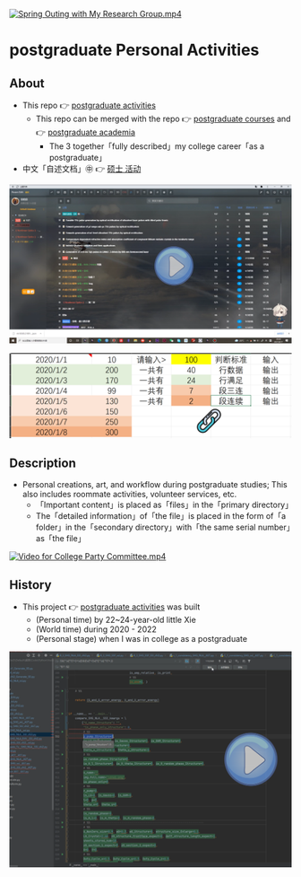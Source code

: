 [![Spring Outing with My Research Group.mp4](https://raw.githubusercontent.com/ChenZhu-Xie/postgraduate_activities/master/img/课题组_春游.png)](https://www.youtube.com/watch?v=Hhg5m2Y7ZyM&feature=youtu.be "Spring Outing with My Research Group.mp4")

# postgraduate Personal Activities

## About
* This repo 👉 [postgraduate activities](https://github.com/ChenZhu-Xie/postgraduate_activities)
    * This repo can be merged with the repo 👉 [postgraduate courses](https://github.com/ChenZhu-Xie/postgraduate_courses) and 👉 [postgraduate academia](https://github.com/ChenZhu-Xie/postgraduate_academia)
        * The 3 together「fully described」my college career「as a postgraduate」
* 中文「自述文档」㊥ 👉 [硕士 活动](https://gitee.com/ChenZhu-Xie/postgraduate_activities)

[![Zotero 条目信息📄→ Quicker → RoamEdit.mp4](https://raw.githubusercontent.com/ChenZhu-Xie/postgraduate_activities/master/img/zotero_条目信息_到_RE_x264.png)](https://www.youtube.com/watch?v=dVefhyIGx3o "Zotero 条目信息📄→ Quicker → RoamEdit.mp4")

[![解决小车的实际工作需求_←_VBA_Excel.xlsx](https://raw.githubusercontent.com/ChenZhu-Xie/postgraduate_activities/master/img/车把车的车把.png)](https://github.com/ChenZhu-Xie/postgraduate_activities/blob/master/2__1.2__Creation_for_Others/1__2.1__Solving_Job_Problems_for_Her_%E2%86%90_VBA_Excel__1.0_year/2__4.1__%E8%BD%A6%E6%8A%8A%E8%BD%A6%E7%9A%84%E8%BD%A6%E6%8A%8A_%E2%86%90_VBA_Excel__2.0_year_-_2022.8.16.xlsx "解决小车的实际工作需求_←_VBA_Excel.xlsx")

## Description
* Personal creations, art, and workflow during postgraduate studies; This also includes roommate activities, volunteer services, etc.
    * 「Important content」is placed as「files」in the「primary directory」
    * The「detailed information」of「the file」is placed in the form of「a folder」in the「secondary directory」with「the same serial number」as「the file」

[![Video for College Party Committee.mp4](https://raw.githubusercontent.com/ChenZhu-Xie/postgraduate_activities/master/img/Video_Cover.png)](https://www.youtube.com/watch?v=QYr1QQYnC4A "Video for College Party Committee.mp4")

<!-- ## Inplementation
1. Enter homepage from "Homepage (My Mini Website Portal). lnk".  
2. Explore freely :point_right: until you decrypt the password :point_right: and unlock the hidden webpages.
    * Solve the riddle! Or you'll be stuck here: in the middle of nowhere forever!
3. PS: Due to its age (2014_05), page music may not be playable,  
    * and the background image size cannot adapt to the browser window size. -->

## History
* This project 👉 [postgraduate activities](https://github.com/ChenZhu-Xie/postgraduate_activities) was built
    * (Personal time) by 22~24-year-old little Xie
    * (World time) during 2020 - 2022
    * (Personal stage) when I was in college as a postgraduate

<!-- TEST 666 -->

[![Help me up, I can still write a regular expression...mp4](https://raw.githubusercontent.com/ChenZhu-Xie/postgraduate_activities/master/img/扶我起来，我还能写一个正则表达式...png)](https://www.youtube.com/watch?v=xA3iqHTzwoA "Help me up, I can still write a regular expression...mp4")

<!-- test -->

<!-- ## Software Architecture
Software architecture description

## Installation

1.  xxxx
2.  xxxx
3.  xxxx

## Instructions

1.  xxxx
2.  xxxx
3.  xxxx

## Contribution

1.  Fork the repository
2.  Create Feat_xxx branch
3.  Commit your code
4.  Create Pull Request


## Gitee Feature

1.  You can use Readme\_XXX.md to support different languages, such as Readme\_en.md, Readme\_zh.md
2.  Gitee blog [blog.gitee.com](https://blog.gitee.com)
3.  Explore open source project [https://gitee.com/explore](https://gitee.com/explore)
4.  The most valuable open source project [GVP](https://gitee.com/gvp)
5.  The manual of Gitee [https://gitee.com/help](https://gitee.com/help)
6.  The most popular members  [https://gitee.com/gitee-stars/](https://gitee.com/gitee-stars/) -->
